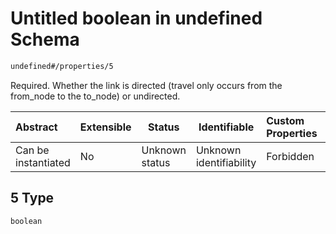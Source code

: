 # Untitled boolean in undefined Schema

```txt
undefined#/properties/5
```

Required. Whether the link is directed (travel only occurs from the from_node to the to_node) or undirected.


| Abstract            | Extensible | Status         | Identifiable            | Custom Properties | Additional Properties | Access Restrictions | Defined In                                                              |
| :------------------ | ---------- | -------------- | ----------------------- | :---------------- | --------------------- | ------------------- | ----------------------------------------------------------------------- |
| Can be instantiated | No         | Unknown status | Unknown identifiability | Forbidden         | Allowed               | none                | [link.schema.json\*](../../out/link.schema.json "open original schema") |

## 5 Type

`boolean`
